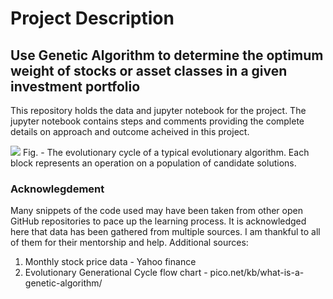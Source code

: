 # Project Description

## Use Genetic Algorithm to determine the optimum weight of stocks or asset classes in a given investment portfolio

This repository holds the data and jupyter notebook for the project.
The jupyter notebook contains steps and comments providing the complete details on approach and outcome acheived in this project.

<img src="https://www.pico.net/assets/kb/27-what-is-a-genetic-algorithm/genetic-algorithm-process-cycle.png">
Fig. - The evolutionary cycle of a typical evolutionary algorithm. Each block represents an operation on a population of candidate solutions.

### Acknowlegdement

Many snippets of the code used may have been taken from other open GitHub repositories to pace up the learning process. It is acknowledged here that data has been gathered from multiple sources. I am thankful to all of them for their mentorship and help.
Additional sources:

1. Monthly stock price data - Yahoo finance
2. Evolutionary Generational Cycle flow chart - pico.net/kb/what-is-a-genetic-algorithm/
